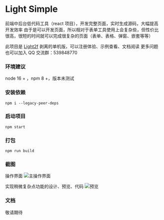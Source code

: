 # **Light Simple**

前端中后台低代码工具（react 项目），开发完整页面，实时生成源码，大幅提高开发效率
由于是可以开发页面，所以相对于表单工具使用上会复杂些，但性价比很高，很短的时间就可以完成很复杂的页面（表单、表格、弹窗、嵌套等等）

此项目是 [Light2f](https://light2f.com) 剥离的单机版，可以注册体验、示例查看、文档阅读
更多问题也可以加入 QQ 交流群：539848770
### 环境建议
node 16 + ，npm 8 +，版本未测试
### 安装依赖

`npm i --legacy-peer-deps`

### 启动项目

`npm start`
 
### 打包

`npm run build`

### 截图

操作界面
![主操作界面](https://test-1256372626.cos.ap-shanghai.myqcloud.com/light-simple/main.png)

实现稍微复杂点功能的设计、预览、代码
![预览](https://test-1256372626.cos.ap-shanghai.myqcloud.com/light-simple/view.gif)

### 文档

敬请期待
